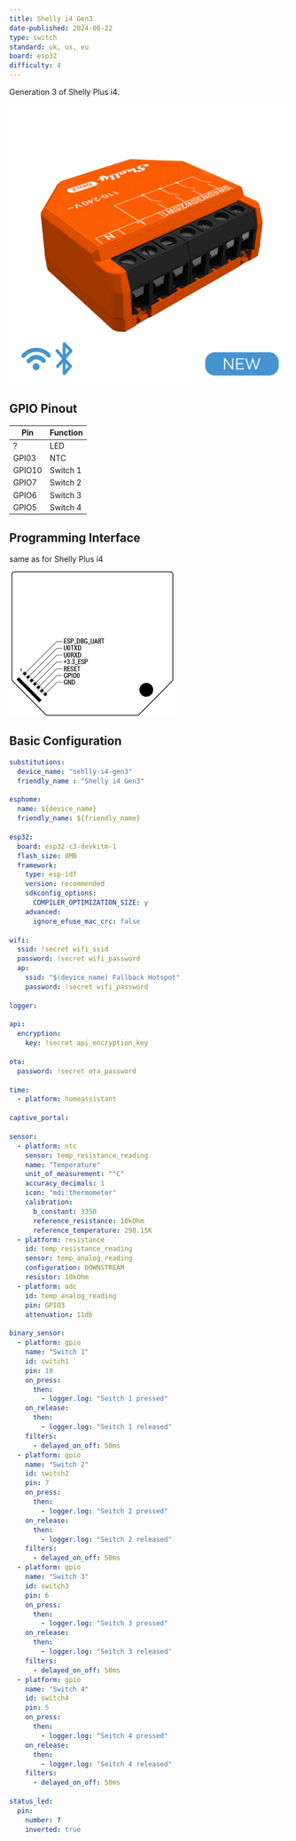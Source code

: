 ```yaml
---
title: Shelly i4 Gen3
date-published: 2024-06-22
type: switch
standard: uk, us, eu
board: esp32
difficulty: 4
---
```


Generation 3 of Shelly Plus i4.

![Shelly i4 Gen3](./Shelly_Plusi4_x1_Gen3_PDP.webp "Shelly i4 Gen3")

## GPIO Pinout

| Pin    | Function     |
| ------ | ------------ |
| ?      | LED          |
| GPI03  | NTC          |
| GPIO10 | Switch 1     |
| GPIO7  | Switch 2     |
| GPIO6  | Switch 3     |
| GPIO5  | Switch 4     |

## Programming Interface

same as for Shelly Plus i4

![Interface](./Plus-addon-interface.png "Interface")

## Basic Configuration

```yaml
substitutions:
  device_name: "sehlly-i4-gen3"
  friendly_name : "Shelly i4 Gen3"

esphome:
  name: ${device_name}
  friendly_name: ${friendly_name}

esp32:
  board: esp32-c3-devkitm-1
  flash_size: 8MB
  framework:
    type: esp-idf
    version: recommended
    sdkconfig_options:
      COMPILER_OPTIMIZATION_SIZE: y
    advanced:
      ignore_efuse_mac_crc: false

wifi:
  ssid: !secret wifi_ssid
  password: !secret wifi_password
  ap:
    ssid: "$(device_name) Fallback Hotspot"
    password: !secret wifi_password

logger:

api:
  encryption:
    key: !secret api_encryption_key

ota:
  password: !secret ota_password

time:
  - platform: homeassistant

captive_portal:

sensor:
  - platform: ntc
    sensor: temp_resistance_reading
    name: "Temperature"
    unit_of_measurement: "°C"
    accuracy_decimals: 1
    icon: "mdi:thermometer"
    calibration:
      b_constant: 3350
      reference_resistance: 10kOhm
      reference_temperature: 298.15K
  - platform: resistance
    id: temp_resistance_reading
    sensor: temp_analog_reading
    configuration: DOWNSTREAM
    resistor: 10kOhm
  - platform: adc
    id: temp_analog_reading
    pin: GPIO3
    attenuation: 11db

binary_sensor:
  - platform: gpio
    name: "Switch 1"
    id: switch1
    pin: 10
    on_press:
      then:
        - logger.log: "Seitch 1 pressed"
    on_release:
      then:
        - logger.log: "Seitch 1 released"
    filters:
      - delayed_on_off: 50ms
  - platform: gpio
    name: "Switch 2"
    id: switch2
    pin: 7
    on_press:
      then:
        - logger.log: "Seitch 2 pressed"
    on_release:
      then:
        - logger.log: "Seitch 2 released"
    filters:
      - delayed_on_off: 50ms  
  - platform: gpio
    name: "Switch 3"
    id: switch3
    pin: 6
    on_press:
      then:
        - logger.log: "Seitch 3 pressed"
    on_release:
      then:
        - logger.log: "Seitch 3 released"
    filters:
      - delayed_on_off: 50ms  
  - platform: gpio
    name: "Switch 4"
    id: switch4
    pin: 5
    on_press:
      then:
        - logger.log: "Seitch 4 pressed"
    on_release:
      then:
        - logger.log: "Seitch 4 released"
    filters:
      - delayed_on_off: 50ms

status_led:
  pin:
    number: ?
    inverted: true
```
